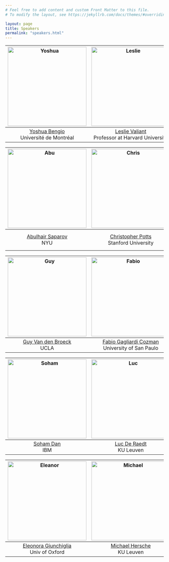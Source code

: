 ```yaml
---
# Feel free to add content and custom Front Matter to this file.
# To modify the layout, see https://jekyllrb.com/docs/themes/#overriding-theme-defaults

layout: page
title: Speakers
permalink: "speakers.html"
---
```



<img src="https://neurosymbolic.github.io/nsss2023/data/yoshua.jpeg" alt="Yoshua" width="250"/>|  <img src="https://neurosymbolic.github.io/nsss2023/data/les.jpeg" alt="Leslie" width="250"/> |  <img src="https://ml.unife.it/wp-content/uploads/2019/05/fabrizio.riguzzi500-e1558077965634.png" alt="Benjamin" width="250"/> |
:---------------:|:---------------:|:-------------:
[Yoshua Bengio](https://yoshuabengio.org/)<br>Université de Montréal | [Leslie Valiant](https://people.seas.harvard.edu/~valiant/)<br>Professor at Harvard University | [Fabrizio Riguzzi](https://ml.unife.it/fabrizio-riguzzi/)<br>University of Ferrara


<img src="https://media.licdn.com/dms/image/C4E03AQHmxJrWsbPXoQ/profile-displayphoto-shrink_800_800/0/1644262326862?e=1697673600&v=beta&t=V2XyKAxOxsO833dGYI3O-3Yd-tuH5ZOYZclziog2YUU" alt="Abu" width="250"/>|  <img src="https://scholar.googleusercontent.com/citations?view_op=medium_photo&user=3j08YoAAAAAJ&citpid=3" alt="Chris" width="250"/> |  <img src="https://benjamingrosof.com/wp-content/uploads/2013/05/photo-Grosof-201305.jpg" alt="Benjamin" width="250"/> |
:---------------:|:---------------:|:-------------:
[Abulhair Saparov](https://asaparov.org/)<br>NYU | [Christopher Potts](https://web.stanford.edu/~cgpotts/)<br>Stanford University | [Benjamin Grosof](https://benjamingrosof.com/)<br>AI Software Technology Innovator and Leader


<img src="https://web.cs.ucla.edu/~guyvdb/img/photo.jpg" alt="Guy" width="250"/>|  <img src="https://neurosymbolic.github.io/nsss2023/data/fabio.png" alt="Fabio" width="250"/> |  <img src="https://pbs.twimg.com/profile_images/716099845224861696/xVk9MoCM_400x400.jpg" alt="Naoki" width="250"/> |
:---------------:|:---------------:|:-------------:
[Guy Van den Broeck](https://web.cs.ucla.edu/~guyvdb/)<br>UCLA | [Fabio Gagliardi Cozman](http://sites.poli.usp.br/p/fabio.cozman/)<br>University of San Paulo | [Naoki Abe](https://researcher.watson.ibm.com/researcher/view.php?person=us-nabe)<br>IBM


<img src="https://scholar.googleusercontent.com/citations?view_op=medium_photo&user=nOsmu8UAAAAJ&citpid=7" alt="Soham" width="250"/>|  <img src="https://neurosymbolic.github.io/nsss2023/data/luc.jpeg" alt="Luc" width="250"/> |  <img src="https://media.licdn.com/dms/image/C4E03AQGoyK6hAguS2A/profile-displayphoto-shrink_800_800/0/1517728473291?e=1696464000&v=beta&t=jzSN7lpkTY8oFao0T0vBqxgYu_8AwKY330FSJe_j3Jo" alt="Parikshit" width="250"/> |
:---------------:|:---------------:|:-------------:
[Soham Dan](https://scholar.google.com/citations?user=nOsmu8UAAAAJ&hl=en)<br>IBM | [Luc De Raedt](https://wms.cs.kuleuven.be/people/lucderaedt)<br>KU Leuven | [Parikshit Ram](https://www.linkedin.com/in/parikshit-ram-4861325/)<br>IBM


<img src="https://media.licdn.com/dms/image/C4D03AQExXUoJO3hDSw/profile-displayphoto-shrink_800_800/0/1578500201916?e=1697673600&v=beta&t=ojeMtsUx2KWOm4-QnlzXa629p2CTCHa_LCSeXUFU82c" alt="Eleanor" width="250"/>|  <img src="https://media.licdn.com/dms/image/D4E03AQGqMtsrjzMnpA/profile-displayphoto-shrink_800_800/0/1682261595224?e=2147483647&v=beta&t=e-xhT3SzfNKKjJMxcOFJm3wtJaEuLf9pZWtpAFZryjw" alt="Michael" width="250"/> |  <img src="https://media.licdn.com/dms/image/C4D03AQGofJNy0Ttjjw/profile-displayphoto-shrink_800_800/0/1516284049786?e=1697673600&v=beta&t=QZS3MgsIgRD5v8gN69i1bCSOM7HqmTWsmCcgsN1l89I" alt="Tim" width="250"/> |
:---------------:|:---------------:|:-------------:
[Eleonora Giunchiglia](https://www.cs.ox.ac.uk/people/eleonora.giunchiglia/)<br>Univ of Oxford | [Michael Hersche](https://scholar.google.ch/citations?user=uhC6m3EAAAAJ&hl=en)<br>KU Leuven | [Tim Klinger](https://researcher.watson.ibm.com/researcher/view.php?person=us-tklinger)<br>IBM
